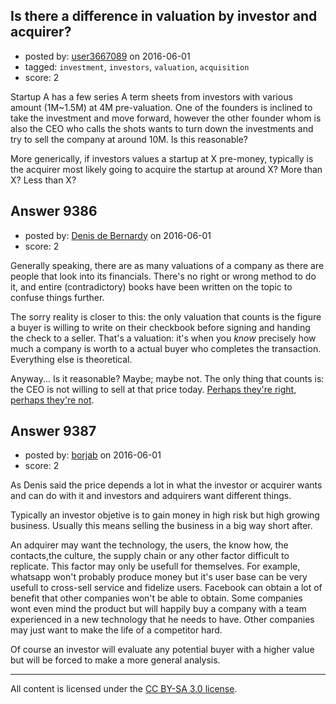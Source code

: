 ## Is there a difference in valuation by investor and acquirer?

- posted by: [user3667089](https://stackexchange.com/users/4510966/user3667089) on 2016-06-01
- tagged: `investment`, `investors`, `valuation`, `acquisition`
- score: 2

<p>Startup A has a few series A term sheets from investors with various amount (1M~1.5M) at 4M pre-valuation. One of the founders is inclined to take the investment and move forward, however the other founder whom is also the CEO who calls the shots wants to turn down the investments and try to sell the company at around 10M. Is this reasonable?</p>

<p>More generically, if investors values a startup at X pre-money, typically is the acquirer most likely going to acquire the startup at around X? More than X? Less than X?</p>



## Answer 9386

- posted by: [Denis de Bernardy](https://stackexchange.com/users/182468/denis-de-bernardy) on 2016-06-01
- score: 2

<p>Generally speaking, there are as many valuations of a company as there are people that look into its financials. There's no right or wrong method to do it, and entire (contradictory) books have been written on the topic to confuse things further.</p>

<p>The sorry reality is closer to this: the only valuation that counts is the figure a buyer is willing to write on their checkbook before signing and handing the check to a seller. That's a valuation: it's when you <em>know</em> precisely how much a company is worth to a actual buyer who completes the transaction. Everything else is theoretical.</p>

<p>Anyway... Is it reasonable? Maybe; maybe not. The only thing that counts is: the CEO is not willing to sell at that price today. <a href="https://www.quora.com/Why-did-Jerry-Yang-pass-on-the-Microsoft-offer" rel="nofollow">Perhaps they're right, perhaps they're not</a>.</p>



## Answer 9387

- posted by: [borjab](https://stackexchange.com/users/8897/borjab) on 2016-06-01
- score: 2

<p>As Denis said the price depends a lot in what the investor or acquirer wants and can do with it and investors and adquirers want different things. </p>

<p>Typically an investor objetive is to gain money in high risk but high growing business. Usually this means selling the business in a big way short after.  </p>

<p>An adquirer may want the technology, the users, the know how, the contacts,the culture, the supply chain or any other factor difficult to replicate. This factor may only be usefull for themselves. For example, whatsapp won't probably produce money but it's user base can be very usefull to cross-sell service and fidelize users.  Facebook can obtain a lot of benefit that other companies won't be able to obtain. Some companies wont even mind the product but will happily buy a company with a team experienced in a new technology that he needs to have. Other companies may just want to make the life of a competitor hard. </p>

<p>Of course an investor will evaluate any potential buyer with a higher value but will be forced to make a more general analysis. </p>




---

All content is licensed under the [CC BY-SA 3.0 license](https://creativecommons.org/licenses/by-sa/3.0/).
